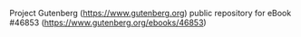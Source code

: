 Project Gutenberg (https://www.gutenberg.org) public repository for
eBook #46853 (https://www.gutenberg.org/ebooks/46853)
